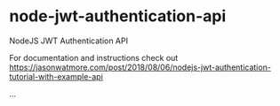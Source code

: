 # node-jwt-authentication-api

NodeJS JWT Authentication API

For documentation and instructions check out https://jasonwatmore.com/post/2018/08/06/nodejs-jwt-authentication-tutorial-with-example-api


...